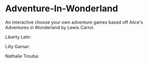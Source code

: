 # Adventure-In-Wonderland

An interactive choose your own adventure games based off Alice's Adventures in Wonderland by Lewis Carrol.

Liberty Lehr:

Lilly Garnar:

Nathalie Trouba:

